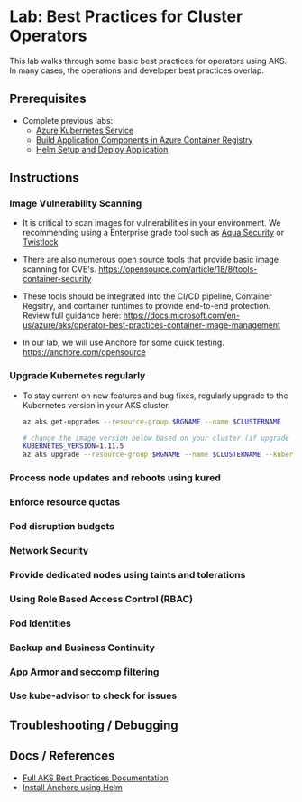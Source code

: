 # Lab: Best Practices for Cluster Operators

This lab walks through some basic best practices for operators using AKS. In many cases, the operations and developer best practices overlap. 

## Prerequisites

* Complete previous labs:
    * [Azure Kubernetes Service](../create-aks-cluster/README.md)
    * [Build Application Components in Azure Container Registry](../build-application/README.md)
    * [Helm Setup and Deploy Application](../helm-setup-deploy/README.md)

## Instructions

### Image Vulnerability Scanning

* It is critical to scan images for vulnerabilities in your environment. We recommending using a Enterprise grade tool such as [Aqua Security](https://www.aquasec.com/products/aqua-container-security-platform) or [Twistlock](https://www.twistlock.com/why-twistlock)

* There are also numerous open source tools that provide basic image scanning for CVE's. https://opensource.com/article/18/8/tools-container-security 

* These tools should be integrated into the CI/CD pipeline, Container Regsitry, and container runtimes to provide end-to-end protection. Review full guidance here: https://docs.microsoft.com/en-us/azure/aks/operator-best-practices-container-image-management 

* In our lab, we will use Anchore for some quick testing. https://anchore.com/opensource 

### Upgrade Kubernetes regularly

* To stay current on new features and bug fixes, regularly upgrade to the Kubernetes version in your AKS cluster.

    ```bash
    az aks get-upgrades --resource-group $RGNAME --name $CLUSTERNAME
    ```

    ```bash
    # change the image version below based on your cluster (if upgrade is available)
    KUBERNETES_VERSION=1.11.5
    az aks upgrade --resource-group $RGNAME --name $CLUSTERNAME --kubernetes-version $KUBERNETES_VERSION
    ```

### Process node updates and reboots using kured



### Enforce resource quotas



### Pod disruption budgets



### Network Security



### Provide dedicated nodes using taints and tolerations



### Using Role Based Access Control (RBAC)



### Pod Identities



### Backup and Business Continuity



### App Armor and seccomp filtering



### Use kube-advisor to check for issues






## Troubleshooting / Debugging


## Docs / References

* [Full AKS Best Practices Documentation](https://docs.microsoft.com/en-us/azure/aks/best-practices)
* [Install Anchore using Helm](https://anchore.freshdesk.com/support/solutions/articles/36000060726-installing-anchore-using-helm)